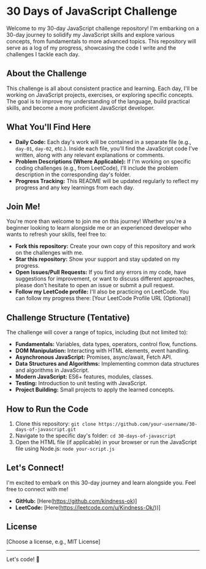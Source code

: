 # 30 Days of JavaScript Challenge

Welcome to my 30-day JavaScript challenge repository!  I'm embarking on a 30-day journey to solidify my JavaScript skills and explore various concepts, from fundamentals to more advanced topics.  This repository will serve as a log of my progress, showcasing the code I write and the challenges I tackle each day.

## About the Challenge

This challenge is all about consistent practice and learning.  Each day, I'll be working on JavaScript projects, exercises, or exploring specific concepts.  The goal is to improve my understanding of the language, build practical skills, and become a more proficient JavaScript developer.

## What You'll Find Here

* **Daily Code:**  Each day's work will be contained in a separate file (e.g., `day-01`, `day-02`, etc.).  Inside each file, you'll find the JavaScript code I've written, along with any relevant explanations or comments.
* **Problem Descriptions (Where Applicable):** If I'm working on specific coding challenges (e.g., from LeetCode), I'll include the problem description in the corresponding day's folder.
* **Progress Tracking:** This README will be updated regularly to reflect my progress and any key learnings from each day.

## Join Me!

You're more than welcome to join me on this journey!  Whether you're a beginner looking to learn alongside me or an experienced developer who wants to refresh your skills, feel free to:

* **Fork this repository:**  Create your own copy of this repository and work on the challenges with me.
* **Star this repository:** Show your support and stay updated on my progress.
* **Open Issues/Pull Requests:** If you find any errors in my code, have suggestions for improvement, or want to discuss different approaches, please don't hesitate to open an issue or submit a pull request.
* **Follow my LeetCode profile:** I'll also be practicing on LeetCode. You can follow my progress there: [Your LeetCode Profile URL (Optional)]

## Challenge Structure (Tentative)

The challenge will cover a range of topics, including (but not limited to):

* **Fundamentals:** Variables, data types, operators, control flow, functions.
* **DOM Manipulation:** Interacting with HTML elements, event handling.
* **Asynchronous JavaScript:** Promises, async/await, Fetch API.
* **Data Structures and Algorithms:** Implementing common data structures and algorithms in JavaScript.
* **Modern JavaScript:** ES6+ features, modules, classes.
* **Testing:** Introduction to unit testing with JavaScript.
* **Project Building:** Small projects to apply the learned concepts.

## How to Run the Code

1. Clone this repository: `git clone https://github.com/your-username/30-days-of-javascript.git`
2. Navigate to the specific day's folder: `cd 30-days-of-javascript`
3. Open the HTML file (if applicable) in your browser or run the JavaScript file using Node.js: `node your-script.js`

## Let's Connect!

I'm excited to embark on this 30-day journey and learn alongside you.  Feel free to connect with me!

* **GitHub:** [Here(https://github.com/kindness-ok)]
* **LeetCode:** [Here(https://leetcode.com/u/Kindness-Ok/))]

## License

[Choose a license, e.g., MIT License]

---

Let's code! 🚀
